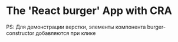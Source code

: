 # The 'React burger' App with CRA

PS: Для демонстрации верстки, элементы компонента burger-constructor добавляются при клике
